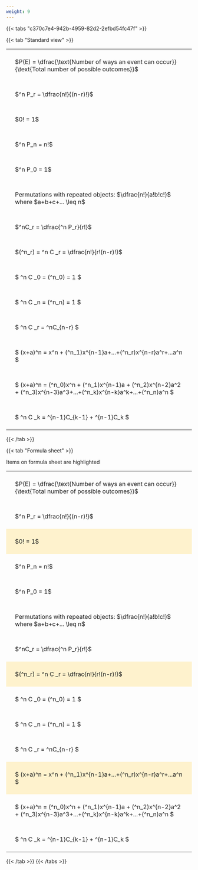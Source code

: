 ```yaml
---
weight: 9
---
```


{{< tabs "c370c7e4-942b-4959-82d2-2efbd54fc47f" >}}

{{< tab "Standard view" >}}

<style type="text/css">
#T_ba46a th.col_heading {
  text-align: left;
  font-size: 1em;
}
#T_ba46a td {
  text-align: left;
  font-size: 1em;
  padding: 1.5em;
}
</style>
<table id="T_ba46a">
  <thead>
  </thead>
  <tbody>
    <tr>
      <td id="T_ba46a_row0_col0" class="data row0 col0" >$P(E) = \dfrac{\text{Number of ways an event can occur}}{\text{Total number of possible outcomes}}$</td>
    </tr>
    <tr>
      <td id="T_ba46a_row1_col0" class="data row1 col0" >$^n P_r = \dfrac{n!}{(n-r)!}$</td>
    </tr>
    <tr>
      <td id="T_ba46a_row2_col0" class="data row2 col0" >$0! = 1$</td>
    </tr>
    <tr>
      <td id="T_ba46a_row3_col0" class="data row3 col0" >$^n P_n = n!$</td>
    </tr>
    <tr>
      <td id="T_ba46a_row4_col0" class="data row4 col0" >$^n P_0 = 1$</td>
    </tr>
    <tr>
      <td id="T_ba46a_row5_col0" class="data row5 col0" >Permutations with repeated objects: $\dfrac{n!}{a!b!c!}$ where $a+b+c+... \leq n$</td>
    </tr>
    <tr>
      <td id="T_ba46a_row6_col0" class="data row6 col0" >$^nC_r = \dfrac{^n P_r}{r!}$</td>
    </tr>
    <tr>
      <td id="T_ba46a_row7_col0" class="data row7 col0" >$(^n_r) = ^n C _r = \dfrac{n!}{r!(n-r)!}$</td>
    </tr>
    <tr>
      <td id="T_ba46a_row8_col0" class="data row8 col0" >$ ^n C _0 = (^n_0) = 1 $</td>
    </tr>
    <tr>
      <td id="T_ba46a_row9_col0" class="data row9 col0" >$ ^n C _n = (^n_n) = 1 $</td>
    </tr>
    <tr>
      <td id="T_ba46a_row10_col0" class="data row10 col0" >$ ^n C _r = ^nC_{n-r} $</td>
    </tr>
    <tr>
      <td id="T_ba46a_row11_col0" class="data row11 col0" >$ (x+a)^n = x^n + (^n_1)x^{n-1}a+...+(^n_r)x^{n-r}a^r+...a^n    $</td>
    </tr>
    <tr>
      <td id="T_ba46a_row12_col0" class="data row12 col0" >$ (x+a)^n = (^n_0)x^n + (^n_1)x^{n-1}a + (^n_2)x^{n-2}a^2 + (^n_3)x^{n-3}a^3+...+(^n_k)x^{n-k}a^k+...+(^n_n)a^n $</td>
    </tr>
    <tr>
      <td id="T_ba46a_row13_col0" class="data row13 col0" >$ ^n C _k = ^{n-1}C_{k-1} + ^{n-1}C_k $</td>
    </tr>
  </tbody>
</table>
{{< /tab >}}

{{< tab "Formula sheet" >}}

Items on formula sheet are highlighted 
<br>
<style type="text/css">
#T_b8791 th.col_heading {
  text-align: left;
  font-size: 1em;
}
#T_b8791 td {
  text-align: left;
  font-size: 1em;
  padding: 1.5em;
}
#T_b8791_row0_col0, #T_b8791_row1_col0, #T_b8791_row3_col0, #T_b8791_row4_col0, #T_b8791_row5_col0, #T_b8791_row6_col0, #T_b8791_row8_col0, #T_b8791_row9_col0, #T_b8791_row10_col0, #T_b8791_row12_col0, #T_b8791_row13_col0 {
  background-color: rgba(0,0,0,0);
}
#T_b8791_row2_col0, #T_b8791_row7_col0, #T_b8791_row11_col0 {
  background-color: rgba(255,194,10, 0.2);
}
</style>
<table id="T_b8791">
  <thead>
  </thead>
  <tbody>
    <tr>
      <td id="T_b8791_row0_col0" class="data row0 col0" >$P(E) = \dfrac{\text{Number of ways an event can occur}}{\text{Total number of possible outcomes}}$</td>
    </tr>
    <tr>
      <td id="T_b8791_row1_col0" class="data row1 col0" >$^n P_r = \dfrac{n!}{(n-r)!}$</td>
    </tr>
    <tr>
      <td id="T_b8791_row2_col0" class="data row2 col0" >$0! = 1$</td>
    </tr>
    <tr>
      <td id="T_b8791_row3_col0" class="data row3 col0" >$^n P_n = n!$</td>
    </tr>
    <tr>
      <td id="T_b8791_row4_col0" class="data row4 col0" >$^n P_0 = 1$</td>
    </tr>
    <tr>
      <td id="T_b8791_row5_col0" class="data row5 col0" >Permutations with repeated objects: $\dfrac{n!}{a!b!c!}$ where $a+b+c+... \leq n$</td>
    </tr>
    <tr>
      <td id="T_b8791_row6_col0" class="data row6 col0" >$^nC_r = \dfrac{^n P_r}{r!}$</td>
    </tr>
    <tr>
      <td id="T_b8791_row7_col0" class="data row7 col0" >$(^n_r) = ^n C _r = \dfrac{n!}{r!(n-r)!}$</td>
    </tr>
    <tr>
      <td id="T_b8791_row8_col0" class="data row8 col0" >$ ^n C _0 = (^n_0) = 1 $</td>
    </tr>
    <tr>
      <td id="T_b8791_row9_col0" class="data row9 col0" >$ ^n C _n = (^n_n) = 1 $</td>
    </tr>
    <tr>
      <td id="T_b8791_row10_col0" class="data row10 col0" >$ ^n C _r = ^nC_{n-r} $</td>
    </tr>
    <tr>
      <td id="T_b8791_row11_col0" class="data row11 col0" >$ (x+a)^n = x^n + (^n_1)x^{n-1}a+...+(^n_r)x^{n-r}a^r+...a^n    $</td>
    </tr>
    <tr>
      <td id="T_b8791_row12_col0" class="data row12 col0" >$ (x+a)^n = (^n_0)x^n + (^n_1)x^{n-1}a + (^n_2)x^{n-2}a^2 + (^n_3)x^{n-3}a^3+...+(^n_k)x^{n-k}a^k+...+(^n_n)a^n $</td>
    </tr>
    <tr>
      <td id="T_b8791_row13_col0" class="data row13 col0" >$ ^n C _k = ^{n-1}C_{k-1} + ^{n-1}C_k $</td>
    </tr>
  </tbody>
</table>
{{< /tab >}}
{{< /tabs >}}
